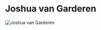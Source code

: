 # Joshua van Garderen

![Joshua van Garderen](https://encrypted-tbn0.gstatic.com/images?q=tbn:ANd9GcQz7Al7rKc8nY_p-Q-9SZWYtos8v298IF91JvgsiUll9yID5ovU)
